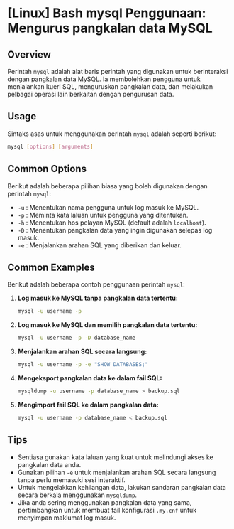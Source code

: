 # [Linux] Bash mysql Penggunaan: Mengurus pangkalan data MySQL

## Overview
Perintah `mysql` adalah alat baris perintah yang digunakan untuk berinteraksi dengan pangkalan data MySQL. Ia membolehkan pengguna untuk menjalankan kueri SQL, menguruskan pangkalan data, dan melakukan pelbagai operasi lain berkaitan dengan pengurusan data.

## Usage
Sintaks asas untuk menggunakan perintah `mysql` adalah seperti berikut:

```bash
mysql [options] [arguments]
```

## Common Options
Berikut adalah beberapa pilihan biasa yang boleh digunakan dengan perintah `mysql`:

- `-u` : Menentukan nama pengguna untuk log masuk ke MySQL.
- `-p` : Meminta kata laluan untuk pengguna yang ditentukan.
- `-h` : Menentukan hos pelayan MySQL (default adalah `localhost`).
- `-D` : Menentukan pangkalan data yang ingin digunakan selepas log masuk.
- `-e` : Menjalankan arahan SQL yang diberikan dan keluar.

## Common Examples
Berikut adalah beberapa contoh penggunaan perintah `mysql`:

1. **Log masuk ke MySQL tanpa pangkalan data tertentu:**
   ```bash
   mysql -u username -p
   ```

2. **Log masuk ke MySQL dan memilih pangkalan data tertentu:**
   ```bash
   mysql -u username -p -D database_name
   ```

3. **Menjalankan arahan SQL secara langsung:**
   ```bash
   mysql -u username -p -e "SHOW DATABASES;"
   ```

4. **Mengeksport pangkalan data ke dalam fail SQL:**
   ```bash
   mysqldump -u username -p database_name > backup.sql
   ```

5. **Mengimport fail SQL ke dalam pangkalan data:**
   ```bash
   mysql -u username -p database_name < backup.sql
   ```

## Tips
- Sentiasa gunakan kata laluan yang kuat untuk melindungi akses ke pangkalan data anda.
- Gunakan pilihan `-e` untuk menjalankan arahan SQL secara langsung tanpa perlu memasuki sesi interaktif.
- Untuk mengelakkan kehilangan data, lakukan sandaran pangkalan data secara berkala menggunakan `mysqldump`.
- Jika anda sering menggunakan pangkalan data yang sama, pertimbangkan untuk membuat fail konfigurasi `.my.cnf` untuk menyimpan maklumat log masuk.